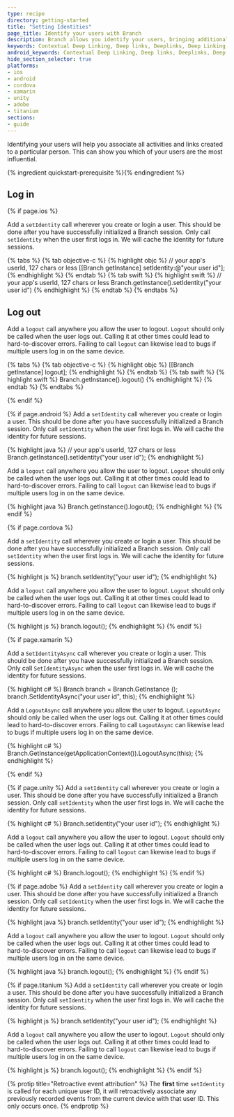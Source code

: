 ```yaml
---
type: recipe
directory: getting-started
title: "Setting Identities"
page_title: Identify your users with Branch
description: Branch allows you identify your users, bringing additional insight to analytics and referral data
keywords: Contextual Deep Linking, Deep links, Deeplinks, Deep Linking, Deeplinking, Deferred Deep Linking, Deferred Deeplinking, Google App Indexing, Google App Invites, Apple Universal Links, Apple Spotlight Search, Facebook App Links, AppLinks, Deepviews, Deep views, Attribution, Analytics, Dashboard, App Install, App Open, Conversion, iOS, objective-c, swift
android_keywords: Contextual Deep Linking, Deep links, Deeplinks, Deep Linking, Deeplinking, Deferred Deep Linking, Deferred Deeplinking, Google App Indexing, Google App Invites, Apple Universal Links, Apple Spotlight Search, Facebook App Links, AppLinks, Deepviews, Deep views, Attribution, Analytics, Dashboard, App Install, App Open, Conversion, Android
hide_section_selector: true
platforms:
- ios
- android
- cordova
- xamarin
- unity
- adobe
- titanium
sections:
- guide
---
```


Identifying your users will help you associate all activities and links created to a particular person. This can show you which of your users are the most influential.

{% ingredient quickstart-prerequisite %}{% endingredient %}

## Log in

{% if page.ios %}

Add a `setIdentity` call wherever you create or login a user. This should be done after you have successfully initialized a Branch session. Only call `setIdentity` when the user first logs in. We will cache the identity for future sessions.

{% tabs %}
{% tab objective-c %}
{% highlight objc %}
// your app's userId, 127 chars or less
[[Branch getInstance] setIdentity:@"your user id"];
{% endhighlight %}
{% endtab %}
{% tab swift %}
{% highlight swift %}
// your app's userId, 127 chars or less
Branch.getInstance().setIdentity("your user id")
{% endhighlight %}
{% endtab %}
{% endtabs %}

## Log out

Add a `logout` call anywhere you allow the user to logout. `Logout` should only be called when the user logs out. Calling it at other times could lead to hard-to-discover errors. Failing to call `logout` can likewise lead to bugs if multiple users log in on the same device.

{% tabs %}
{% tab objective-c %}
{% highlight objc %}
[[Branch getInstance] logout];
{% endhighlight %}
{% endtab %}
{% tab swift %}
{% highlight swift %}
Branch.getInstance().logout()
{% endhighlight %}
{% endtab %}
{% endtabs %}

{% endif %}
<!--- iOS identify and logout -->

{% if page.android %}
Add a `setIdentity` call wherever you create or login a user. This should be done after you have successfully initialized a Branch session. Only call `setIdentity` when the user first logs in. We will cache the identity for future sessions.

{% highlight java %}
// your app's userId, 127 chars or less
Branch.getInstance().setIdentity("your user id");
{% endhighlight %}

Add a `logout` call anywhere you allow the user to logout. `Logout` should only be called when the user logs out. Calling it at other times could lead to hard-to-discover errors. Failing to call `logout` can likewise lead to bugs if multiple users log in on the same device.

{% highlight java %}
Branch.getInstance().logout();
{% endhighlight %}
{% endif %}
<!--- Android identify and logout -->

{% if page.cordova %}

Add a `setIdentity` call wherever you create or login a user. This should be done after you have successfully initialized a Branch session. Only call `setIdentity` when the user first logs in. We will cache the identity for future sessions.

{% highlight js %}
branch.setIdentity("your user id");
{% endhighlight %}

Add a `logout` call anywhere you allow the user to logout. `Logout` should only be called when the user logs out. Calling it at other times could lead to hard-to-discover errors. Failing to call `logout` can likewise lead to bugs if multiple users log in on the same device.

{% highlight js %}
branch.logout();
{% endhighlight %}
{% endif %}

{% if page.xamarin %}

Add a `SetIdentityAsync` call wherever you create or login a user. This should be done after you have successfully initialized a Branch session. Only call `SetIdentityAsync` when the user first logs in. We will cache the identity for future sessions.

{% highlight c# %}
Branch branch = Branch.GetInstance ();
branch.SetIdentityAsync("your user id", this);
{% endhighlight %}

Add a `LogoutAsync` call anywhere you allow the user to logout. `LogoutAsync` should only be called when the user logs out. Calling it at other times could lead to hard-to-discover errors. Failing to call `LogoutAsync` can likewise lead to bugs if multiple users log in on the same device.

{% highlight c# %}
Branch.GetInstance(getApplicationContext()).LogoutAsync(this);
{% endhighlight %}

{% endif %}

{% if page.unity %}
Add a `setIdentity` call wherever you create or login a user. This should be done after you have successfully initialized a Branch session. Only call `setIdentity` when the user first logs in. We will cache the identity for future sessions.

{% highlight c# %}
Branch.setIdentity("your user id");
{% endhighlight %}

Add a `logout` call anywhere you allow the user to logout. `Logout` should only be called when the user logs out. Calling it at other times could lead to hard-to-discover errors. Failing to call `logout` can likewise lead to bugs if multiple users log in on the same device.

{% highlight c# %}
Branch.logout();
{% endhighlight %}
{% endif %}

{% if page.adobe %}
Add a `setIdentity` call wherever you create or login a user. This should be done after you have successfully initialized a Branch session. Only call `setIdentity` when the user first logs in. We will cache the identity for future sessions.

{% highlight java %}
branch.setIdentity("your user id");
{% endhighlight %}

Add a `logout` call anywhere you allow the user to logout. `Logout` should only be called when the user logs out. Calling it at other times could lead to hard-to-discover errors. Failing to call `logout` can likewise lead to bugs if multiple users log in on the same device.

{% highlight java %}
branch.logout();
{% endhighlight %}
{% endif %}

{% if page.titanium %}
Add a `setIdentity` call wherever you create or login a user. This should be done after you have successfully initialized a Branch session. Only call `setIdentity` when the user first logs in. We will cache the identity for future sessions.

{% highlight js %}
branch.setIdentity("your user id");
{% endhighlight %}

Add a `logout` call anywhere you allow the user to logout. `Logout` should only be called when the user logs out. Calling it at other times could lead to hard-to-discover errors. Failing to call `logout` can likewise lead to bugs if multiple users log in on the same device.

{% highlight js %}
branch.logout();
{% endhighlight %}
{% endif %}

{% protip title="Retroactive event attribution" %}
The **first** time `setIdentity` is called for each unique user ID, it will retroactively associate any previously recorded events from the current device with that user ID. This only occurs once.
{% endprotip %}